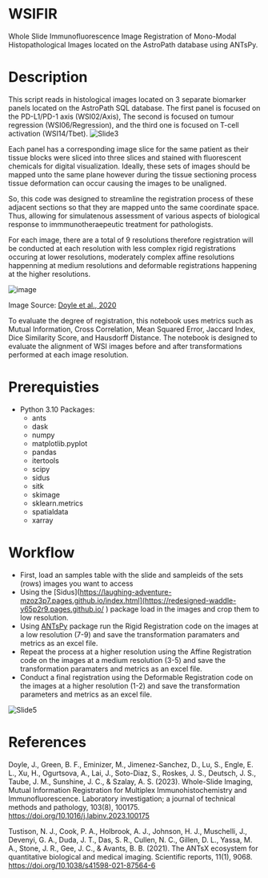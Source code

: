 # WSIFIR
Whole Slide Immunofluorescence Image Registration of Mono-Modal Histopathological Images located on the AstroPath database using ANTsPy.

# Description

This script reads in histological images located on 3 separate biomarker panels located on the AstroPath SQL database. The first panel is focused on the PD-L1/PD-1 axis (WSI02/Axis), The second is focused on tumour regression (WSI06/Regression), and the third one is focused on T-cell activation (WSI14/Tbet).
![Slide3](https://github.com/user-attachments/assets/a470281c-c6e6-41af-a3d7-d9c0bc2db7a9)

Each panel has a corresponding image slice for the same patient as their tissue blocks were sliced into three slices and stained with fluorescent chemicals for digital visualization. Ideally, these sets of images should be mapped unto the same plane however during the tissue sectioning process tissue deformation can occur causing the images to be unaligned.

So, this code was designed to streamline the registration process of these adjacent sections so that they are mapped unto the same coordinate space. Thus, allowing for simulatenous assessment of various aspects of biological response to immmunotheraepeutic treatment for pathologists. 

For each image, there are a total of 9 resolutions therefore registration will be conducted at each resolution with less complex rigid registrations occuring at lower resolutions, moderately complex affine resolutions happenning at medium resolutions and deformable registrations happening at the higher resolutions. 

![image](https://github.com/user-attachments/assets/40bffd29-9a36-4177-a5cf-228ba7dcb4b1)

Image Source: [Doyle et al., 2020](https://doi.org/10.1016/j.labinv.2023.100175) 


To evaluate the degree of registration, this notebook uses metrics such as Mutual Information, Cross Correlation, Mean Squared Error, Jaccard Index, Dice Similarity Score, and Hausdorff Distance. The notebook is designed to evaluate the alignment of WSI images before and after transformations performed at each image resolution.

# Prerequisties 
- Python 3.10
Packages:
  - ants
  - dask
  - numpy
  - matplotlib.pyplot
  - pandas
  - itertools
  - scipy
  - sidus
  - sitk
  - skimage
  - sklearn.metrics
  - spatialdata
  - xarray

# Workflow

- First, load an samples table with the slide and sampleids of the sets (rows) images you want to access
- Using the [Sidus](https://laughing-adventure-mzoz3p7.pages.github.io/index.html](https://redesigned-waddle-y65p2r9.pages.github.io/ ) package load in the images and crop them to low resolution.
- Using [ANTsPy](https://github.com/ANTsX/ANTsPy) package run the Rigid Registration code on the images at a low resolution (7-9) and save the transformation paramaters and metrics as an excel file.
- Repeat the process at a higher resolution using the Affine Registration code on the images at a medium resolution (3-5) and save the transformation paramaters and metrics as an excel file.
- Conduct a final registration using the Deformable Registration code on the images at a higher resolution (1-2) and save the transformation parameters and metrics as an excel file.

![Slide5](https://github.com/user-attachments/assets/014bc73a-6f0f-4c65-ba3b-5141b9e85b0f)

# References

Doyle, J., Green, B. F., Eminizer, M., Jimenez-Sanchez, D., Lu, S., Engle, E. L., Xu, H., Ogurtsova, A., Lai, J., Soto-Diaz, S., Roskes, J. S., Deutsch, J. S., Taube, J. M., Sunshine, J. C., & Szalay, A. S. (2023). Whole-Slide Imaging, Mutual Information Registration for Multiplex Immunohistochemistry and Immunofluorescence. Laboratory investigation; a journal of technical methods and pathology, 103(8), 100175. https://doi.org/10.1016/j.labinv.2023.100175

Tustison, N. J., Cook, P. A., Holbrook, A. J., Johnson, H. J., Muschelli, J., Devenyi, G. A., Duda, J. T., Das, S. R., Cullen, N. C., Gillen, D. L., Yassa, M. A., Stone, J. R., Gee, J. C., & Avants, B. B. (2021). The ANTsX ecosystem for quantitative biological and medical imaging. Scientific reports, 11(1), 9068. https://doi.org/10.1038/s41598-021-87564-6



 
